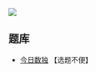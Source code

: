 ![](https://cn.sudoku.today/pic/outsidesumgreater/22326_263221.png)

## 题库
- [今日数独](https://cn.sudoku.today/dailysudoku/) 【选题不便】